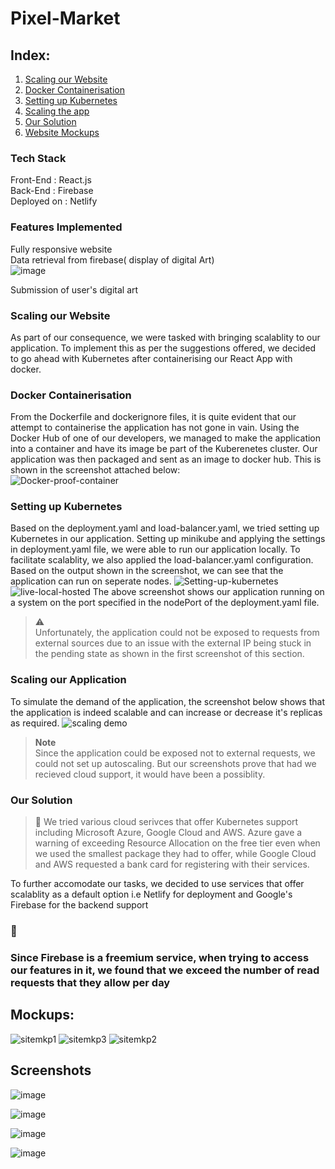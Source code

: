# Pixel-Market

## Index:
1. [Scaling our Website](#h1)
2. [Docker Containerisation](#h2)
3. [Setting up Kubernetes](#h3)
4. [Scaling the app](#h4)
5. [Our Solution](#h5)
6. [Website Mockups](#h6)
<a id="h1"></a>
### Tech Stack
Front-End : React.js<br>
Back-End : Firebase<br>
Deployed on : Netlify<br>

### Features Implemented
Fully responsive website<br>
Data retrieval from firebase( display of digital Art)<br>
![image](https://user-images.githubusercontent.com/73242028/236668526-4886141c-bb9c-4d6b-beb8-9278ca850c00.png)

Submission of user's digital art<br>

### Scaling our Website
As part of our consequence, we were tasked with bringing scalablity to our application. To implement this as per the suggestions offered, we decided to go ahead with Kubernetes after containerising our React App with docker. 
<a id="h2"></a>
### Docker Containerisation
From the Dockerfile and dockerignore files, it is quite evident that our attempt to containerise the application has not gone in vain. Using the Docker Hub of one of our developers, we managed to make the application into a container and have its image be part of the Kuberenetes cluster. 
Our application was then packaged and sent as an image to docker hub. This is shown in the screenshot attached below: <br>
![Docker-proof-container](https://user-images.githubusercontent.com/73834506/236643100-2d073b44-eb06-47d7-9100-c62a999313f6.png)
<a id="h3"></a>
### Setting up Kubernetes
Based on the deployment.yaml and load-balancer.yaml, we tried setting up Kubernetes in our application. Setting up minikube and applying the settings in deployment.yaml file, we were able to run our application locally. To facilitate scalablity, we also applied the load-balancer.yaml configuration. Based on the output shown in the screenshot, we can see that the application can run on seperate nodes.
![Setting-up-kubernetes](https://user-images.githubusercontent.com/73834506/236643381-23af0d7b-0e20-4576-9c52-d634fd98fa54.png)
![live-local-hosted](https://user-images.githubusercontent.com/73834506/236643437-f7729cad-ef27-4819-8808-59db1b67044f.png)
The above screenshot shows our application running on a system on the port specified in the nodePort of the deployment.yaml file.
> ⚠️ <br>
> Unfortunately, the application could not be exposed to requests from external sources due to an issue with the external IP being stuck in the pending state as shown in the first screenshot of this section.

<a id="h4"></a>
### Scaling our Application
To simulate the demand of the application, the screenshot below shows that the application is indeed scalable and can increase or decrease it's replicas as required.
![scaling demo](https://user-images.githubusercontent.com/73834506/236643428-1178db70-4b90-4243-a1a9-8dc2628e87bc.png)
> **Note** <br>
> Since the application could be exposed not to external requests, we could not set up autoscaling. But our screenshots prove that had we recieved cloud support, it would have been a possiblity.
<a id="h5"></a>
### Our Solution
> 🚨
> We tried various cloud serivces that offer Kubernetes support including Microsoft Azure, Google Cloud and AWS. Azure gave a warning of exceeding Resource Allocation on the free tier even when we used the smallest package they had to offer, while Google Cloud and AWS requested a bank card for registering with their services. 


To further accomodate our tasks, we decided to use services that offer scalablity as a default option i.e Netlify for deployment and Google's Firebase for the backend support
<a id="h6"></a>

### 🚨
### Since Firebase is a freemium service, when trying to access our features in it, we found that we exceed the number of read requests that they allow per day
## Mockups:
![sitemkp1](https://user-images.githubusercontent.com/73834506/236654718-fc52d6cc-af83-4aef-8644-c0c7de78b55b.JPG)
![sitemkp3](https://user-images.githubusercontent.com/73834506/236654761-c980a128-4202-45b9-b367-2fef5bef1aef.JPG)
![sitemkp2](https://user-images.githubusercontent.com/73834506/236654768-6d073837-5d41-4817-bcb3-31ba32b3d429.JPG)


## Screenshots
![image](https://user-images.githubusercontent.com/73242028/236668943-c0eec339-bcf4-406c-ba02-f6b5a3a57032.png)

![image](https://user-images.githubusercontent.com/73242028/236669021-acd3c3e7-3a43-4d0e-a1e1-233319367be6.png)

![image](https://user-images.githubusercontent.com/73242028/236669029-930c9469-aa80-4f5a-9eec-d5bdf53925cb.png)

![image](https://user-images.githubusercontent.com/73242028/236669071-cb6f4bf3-d2b5-4679-a349-ca67f0cd27c5.png)

